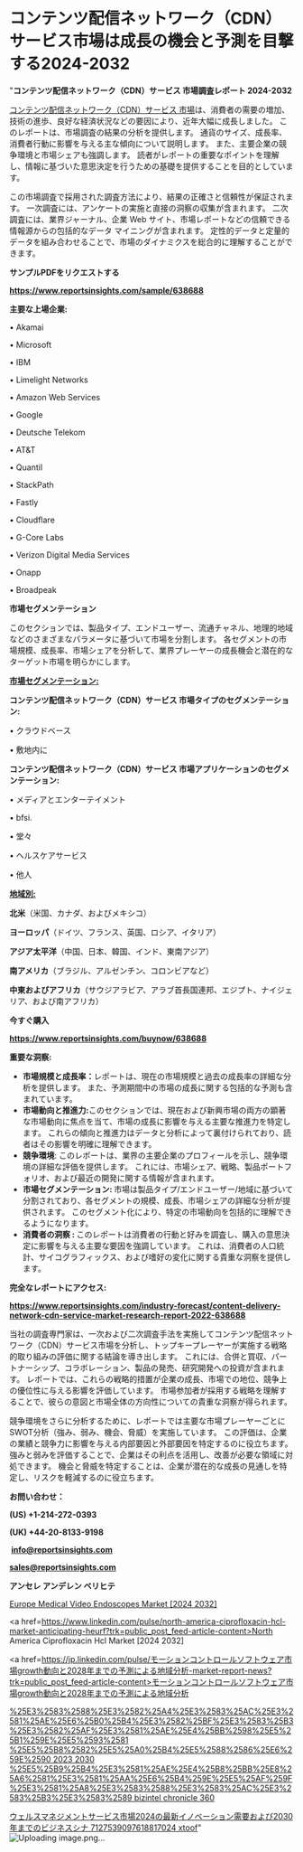 # コンテンツ配信ネットワーク（CDN）サービス市場は成長の機会と予測を目撃する2024-2032

"<strong>コンテンツ配信ネットワーク（CDN）サービス 市場調査レポート 2024-2032</strong>

<a href=https://www.reportsinsights.com/sample/638688>コンテンツ配信ネットワーク（CDN）サービス 市場</a>は、消費者の需要の増加、技術の進歩、良好な経済状況などの要因により、近年大幅に成長しました。 このレポートは、市場調査の結果の分析を提供します。 通貨のサイズ、成長率、消費者行動に影響を与える主な傾向について説明します。 また、主要企業の競争環境と市場シェアも強調します。 読者がレポートの重要なポイントを理解し、情報に基づいた意思決定を行うための基礎を提供することを目的としています。

この市場調査で採用された調査方法により、結果の正確さと信頼性が保証されます。 一次調査には、アンケートの実施と直接の洞察の収集が含まれます。 二次調査には、業界ジャーナル、企業 Web サイト、市場レポートなどの信頼できる情報源からの包括的なデータ マイニングが含まれます。 定性的データと定量的データを組み合わせることで、市場のダイナミクスを総合的に理解することができます。

<strong><b>サンプルPDFをリクエストする</b></strong>

<a href=https://www.reportsinsights.com/sample/638688><strong><u>https://www.reportsinsights.com/sample/638688</u></strong></a>

<strong>主要な上場企業:</strong>

• Akamai

• Microsoft

• IBM

• Limelight Networks

• Amazon Web Services

• Google

• Deutsche Telekom

• AT&T

• Quantil

• StackPath

• Fastly

• Cloudflare

• G-Core Labs

• Verizon Digital Media Services

• Onapp

• Broadpeak

<strong>市場セグメンテーション</strong>

このセクションでは、製品タイプ、エンドユーザー、流通チャネル、地理的地域などのさまざまなパラメータに基づいて市場を分割します。 各セグメントの市場規模、成長率、市場シェアを分析して、業界プレーヤーの成長機会と潜在的なターゲット市場を明らかにします。

<strong><u>市場セグメンテーション</u></strong><strong><u>:</u></strong>

<strong>コンテンツ配信ネットワーク（CDN）サービス 市場タイプのセグメンテーション:</strong>

• クラウドベース

• 敷地内に

<strong>コンテンツ配信ネットワーク（CDN）サービス 市場アプリケーションのセグメンテーション:</strong>

• メディアとエンターテイメント

• bfsi.

• 堂々

• ヘルスケアサービス

• 他人

<strong><u>地域別</u></strong><strong><u>:</u></strong>

<strong>北米</strong>（米国、カナダ、およびメキシコ）

<strong>ヨーロッパ</strong>（ドイツ、フランス、英国、ロシア、イタリア）

<strong>アジア太平洋</strong>（中国、日本、韓国、インド、東南アジア）

<strong>南アメリカ</strong>（ブラジル、アルゼンチン、コロンビアなど）

<strong>中東およびアフリカ</strong>（サウジアラビア、アラブ首長国連邦、エジプト、ナイジェリア、および南アフリカ）

<strong>今すぐ購入</strong>

<a href=https://www.reportsinsights.com/buynow/638688><strong><u>https://www.reportsinsights.com/buynow/638688</u></strong></a>

<strong>重要な洞察:</strong>
<ul>
  <li><strong>市場規模と成長率：</strong>レポートは、現在の市場規模と過去の成長率の詳細な分析を提供します。 また、予測期間中の市場の成長に関する包括的な予測も含まれています。</li>
  <li><strong>市場動向と推進力:</strong>このセクションでは、現在および新興市場の両方の顕著な市場動向に焦点を当て、市場の成長に影響を与える主要な推進力を特定します。 これらの傾向と推進力はデータと分析によって裏付けられており、読者はその影響を明確に理解できます。</li>
  <li><strong>競争環境</strong>: このレポートは、業界の主要企業のプロフィールを示し、競争環境の詳細な評価を提供します。 これには、市場シェア、戦略、製品ポートフォリオ、および最近の開発に関する情報が含まれます。</li>
  <li><strong>市場セグメンテーション: </strong>市場は製品タイプ/エンドユーザー/地域に基づいて分割されており、各セグメントの規模、成長、市場シェアの詳細な分析が提供されます。 このセグメント化により、特定の市場動向を包括的に理解できるようになります。</li>
  <li><strong>消費者の洞察 : </strong>このレポートは消費者の行動と好みを調査し、購入の意思決定に影響を与える主要な要因を強調しています。 これは、消費者の人口統計、サイコグラフィックス、および嗜好の変化に関する貴重な洞察を提供します。</li>
</ul>
<strong>完全なレポートにアクセス:</strong>

<a href=https://www.reportsinsights.com/industry-forecast/content-delivery-network-cdn-service-market-research-report-2022-638688><strong><u><b>https://www.reportsinsights.com/industry-forecast/content-delivery-network-cdn-service-market-research-report-2022-638688</b></u></strong></a>

当社の調査専門家は、一次および二次調査手法を実施してコンテンツ配信ネットワーク（CDN）サービス市場を分析し、トップキープレーヤーが実施する戦略的取り組みの評価に関する結論を導き出します。 これには、合併と買収、パートナーシップ、コラボレーション、製品の発売、研究開発への投資が含まれます。 レポートでは、これらの戦略的措置が企業の成長、市場での地位、競争上の優位性に与える影響を評価しています。 市場参加者が採用する戦略を理解することで、彼らの意図と市場全体の方向性についての貴重な洞察が得られます。

競争環境をさらに分析するために、レポートでは主要な市場プレーヤーごとにSWOT分析（強み、弱み、機会、脅威）を実施しています。 この評価は、企業の業績と競争力に影響を与える内部要因と外部要因を特定するのに役立ちます。 強みと弱みを評価することで、企業はその利点を活用し、改善が必要な領域に対処できます。 機会と脅威を特定することは、企業が潜在的な成長の見通しを特定し、リスクを軽減するのに役立ちます。

<strong>お問い合わせ：</strong>

<strong>(US) +1-214-272-0393</strong>

<strong>(UK) +44-20-8133-9198</strong>

<strong> </strong><a href=info@reportsinsights.com><strong><u>info@reportsinsights.com</u></strong></a>

<a href=sales@reportsinsights.com><strong><u>sales@reportsinsights.com</u></strong></a>

<strong>アンセレ アンデレン ベリヒテ</strong>

<a href=https://www.linkedin.com/pulse/europe-medical-video-endoscopes-market-analysis-identifying-yqv1f/>Europe Medical Video Endoscopes Market [2024 2032]</a>

<a href=https://www.linkedin.com/pulse/north-america-ciprofloxacin-hcl-market-anticipating-heurf?trk=public_post_feed-article-content>North America Ciprofloxacin Hcl Market [2024 2032]</a>

<a href=https://jp.linkedin.com/pulse/モーションコントロールソフトウェア市場growth動向と2028年までの予測による地域分析-market-report-news?trk=public_post_feed-article-content>モーションコントロールソフトウェア市場growth動向と2028年までの予測による地域分析</a>

<a href=https://www.linkedin.com/pulse/%25E3%2583%2588%25E3%2582%25A4%25E3%2583%25AC%25E3%2581%25AE%25E6%25B0%25B4%25E3%2582%25BF%25E3%2583%25B3%25E3%2582%25AF%25E3%2581%25AE%25E4%25BB%2598%25E5%25B1%259E%25E5%2593%2581-%25E5%25B8%2582%25E5%25A0%25B4%25E5%2588%2586%25E6%259E%2590-2023-2030-%25E5%25B9%25B4%25E3%2581%25AE%25E4%25B8%25BB%25E8%25A6%2581%25E3%2581%25AA%25E6%25B4%259E%25E5%25AF%259F%25E3%2581%25A8%25E3%2583%2588%25E3%2583%25AC%25E3%2583%25B3%25E3%2583%2589-bizintel-chronicle-360>%25E3%2583%2588%25E3%2582%25A4%25E3%2583%25AC%25E3%2581%25AE%25E6%25B0%25B4%25E3%2582%25BF%25E3%2583%25B3%25E3%2582%25AF%25E3%2581%25AE%25E4%25BB%2598%25E5%25B1%259E%25E5%2593%2581 %25E5%25B8%2582%25E5%25A0%25B4%25E5%2588%2586%25E6%259E%2590 2023 2030 %25E5%25B9%25B4%25E3%2581%25AE%25E4%25B8%25BB%25E8%25A6%2581%25E3%2581%25AA%25E6%25B4%259E%25E5%25AF%259F%25E3%2581%25A8%25E3%2583%2588%25E3%2583%25AC%25E3%2583%25B3%25E3%2583%2589 bizintel chronicle 360</a>

<a href=https://www.linkedin.com/pulse/ウェルスマネジメントサービス市場2024の最新イノベーション需要および2030年までのビジネスシナ-7127539097618817024-xtoof/>ウェルスマネジメントサービス市場2024の最新イノベーション需要および2030年までのビジネスシナ 7127539097618817024 xtoof</a>"
![Uploading image.png…]()
